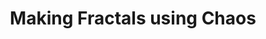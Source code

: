 ---
layout: page
title: "Making Fractals using Chaos" 
description: Making Fractals using restrictive randomness
img: assets/img/Chaos.png
github: https://github.com/Kadle11/ChaosGame
langs: []
importance: 4
category: 
redirect: https://github.com/Kadle11/ChaosGame
---